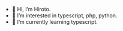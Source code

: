 - 👋 Hi, I’m Hiroto.
- 👀 I’m interested in typescript, php, python.
- 🌱 I’m currently learning typescript.

<!---
1106xss/1106xss is a ✨ special ✨ repository because its `README.md` (this file) appears on your GitHub profile.
You can click the Preview link to take a look at your changes.
--->
